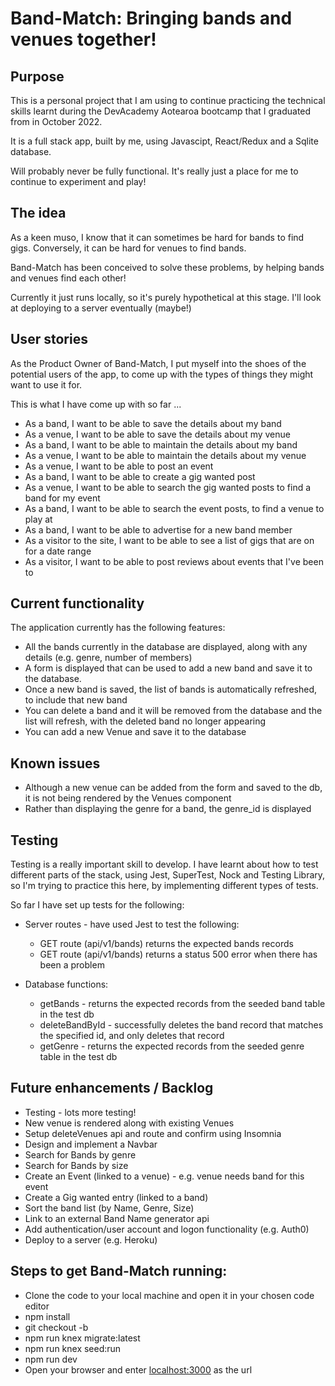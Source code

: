 # Band-Match: Bringing bands and venues together!

## Purpose
This is a personal project that I am using to continue practicing the technical skills learnt during the DevAcademy Aotearoa bootcamp that I graduated from in October 2022.

It is a full stack app, built by me, using Javascipt, React/Redux and a Sqlite database.

Will probably never be fully functional. It's really just a place for me to continue to experiment and play!


## The idea
As a keen muso, I know that it can sometimes be hard for bands to find gigs.
Conversely, it can be hard for venues to find bands.

Band-Match has been conceived to solve these problems, by helping bands and venues find each other!

Currently it just runs locally, so it's purely hypothetical at this stage.  I'll look at deploying to a server eventually (maybe!)

## User stories
As the Product Owner of Band-Match, I put myself into the shoes of the potential users of the app, to come up with the types of things they might want to use it for.

This is what I have come up with so far ...

* As a band, I want to be able to save the details about my band
* As a venue, I want to be able to save the details about my venue
* As a band, I want to be able to maintain the details about my band
* As a venue, I want to be able to maintain the details about my venue
* As a venue, I want to be able to post an event
* As a band, I want to be able to create a gig wanted post
* As a venue, I want to be able to search the gig wanted posts to find a band for my event
* As a band, I want to be able to search the event posts, to find a venue to play at
* As a band, I want to be able to advertise for a new band member
* As a visitor to the site, I want to be able to see a list of gigs that are on for a date range
* As a visitor, I want to be able to post reviews about events that I've been to

## Current functionality
The application currently has the following features:
* All the bands currently in the database are displayed, along with any details (e.g. genre, number of members)
* A form is displayed that can be used to add a new band and save it to the database. 
* Once a new band is saved, the list of bands is automatically refreshed, to include that new band
* You can delete a band and it will be removed from the database and the list will refresh, with the deleted band no longer appearing
* You can add a new Venue and save it to the database

## Known issues
* Although a new venue can be added from the form and saved to the db, it is not being rendered by the Venues component
* Rather than displaying the genre for a band, the genre_id is displayed

## Testing
Testing is a really important skill to develop. I have learnt about how to test different parts of the stack, using Jest, SuperTest, Nock and Testing Library, so I'm trying to practice this here, by implementing different types of tests.

So far I have set up tests for the following:

- Server routes - have used Jest to test the following:
  - GET route (api/v1/bands) returns the expected bands records
  - GET route (api/v1/bands) returns a status 500 error when there has been a problem

- Database functions:
  - getBands - returns the expected records from the seeded band table in the test db 
  - deleteBandById - successfully deletes the band record that matches the specified id, and only deletes that record
  - getGenre - returns the expected records from the seeded genre table in the test db 

## Future enhancements / Backlog
* Testing - lots more testing!
* New venue is rendered along with existing Venues
* Setup deleteVenues api and route and confirm using Insomnia
* Design and implement a Navbar
* Search for Bands by genre
* Search for Bands by size
* Create an Event (linked to a venue) - e.g. venue needs band for this event
* Create a Gig wanted entry (linked to a band)
* Sort the band list (by Name, Genre, Size)
* Link to an external Band Name generator api
* Add authentication/user account and logon functionality (e.g. Auth0)
* Deploy to a server (e.g. Heroku)

## Steps to get Band-Match running:

* Clone the code to your local machine and open it in your chosen code editor
* npm install
* git checkout -b <branchname>
* npm run knex migrate:latest
* npm run knex seed:run
* npm run dev
* Open your browser and enter [localhost:3000](localhost:3000) as the url

